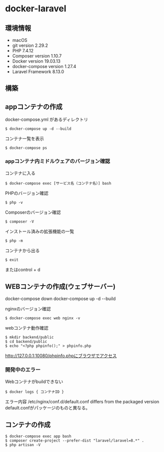 # docker-laravel

## 環境情報
- macOS
- git version 2.29.2
- PHP 7.4.12
- Composer version 1.10.7
- Docker version 19.03.13
- docker-compose version 1.27.4
- Laravel Framework 8.13.0


## 構築

## appコンテナの作成
docker-compose.yml があるディレクトリ
```
$ docker-compose up -d --build
```

コンテナ一覧を表示
```
$ docker-compose ps
```

### appコンテナ内ミドルウェアのバージョン確認
コンテナに入る
```
$ docker-compose exec [サービス名（コンテナ名）] bash
```

PHPのバージョン確認
```
$ php -v
```

Composerのバージョン確認
```
$ composer -V
```

インストール済みの拡張機能の一覧
```
$ php -m
```

コンテナから出る
```
$ exit 
```

またはcontrol + d

## WEBコンテナの作成(ウェブサーバー)
docker-compose down
docker-compose up -d --build

nginxのバージョン確認
```
$ docker-compose exec web nginx -v
```
webコンテナ動作確認
```
$ mkdir backend/public
$ cd backend/public
$ echo "<?php phpinfo();" > phpinfo.php
```

http://127.0.0.1:10080/phpinfo.phpにブラウザでアクセス

### 開発中のエラー
Webコンテナがbuildできない
```
$ docker logs { コンテナID }
```
エラー内容
/etc/nginx/conf.d/default.conf differs from the packaged version
default.confがパッケージのものと異なる。

## コンテナの作成
```
$ docker-compose exec app bash
$ composer create-project --prefer-dist "laravel/laravel=8.*" .
$ php artisan -V
```

